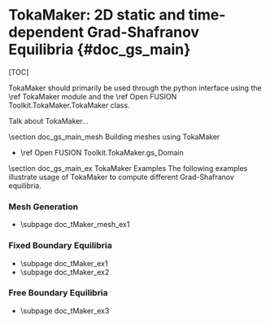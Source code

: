 TokaMaker: 2D static and time-dependent Grad-Shafranov Equilibria     {#doc_gs_main}
================

[TOC]

TokaMaker should primarily be used through the python interface using the \ref TokaMaker module and the
\ref Open FUSION Toolkit.TokaMaker.TokaMaker class.

Talk about TokaMaker...

\section doc_gs_main_mesh Building meshes using TokaMaker

 - \ref Open FUSION Toolkit.TokaMaker.gs_Domain

\section doc_gs_main_ex TokaMaker Examples
The following examples illustrate usage of TokaMaker to compute different Grad-Shafranov equilibria. 

### Mesh Generation
 - \subpage doc_tMaker_mesh_ex1

### Fixed Boundary Equilibria
 - \subpage doc_tMaker_ex1
 - \subpage doc_tMaker_ex2

### Free Boundary Equilibria
 - \subpage doc_tMaker_ex3